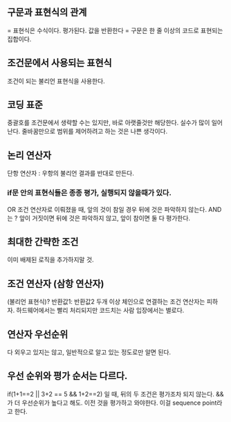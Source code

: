 ## 구문과 표현식의 관계
= 표현식은 수식이다. 평가된다. 값을 반환한다
= 구문은 한 줄 이상의 코드로 표현되는 집합이다.

## 조건문에서 사용되는 표현식
조건이 되는 불리언 표현식을 사용한다.

## 코딩 표준
중괄호를 조건문에서 생략할 수는 있지만, 바로 아랫줄것만 해당한다.
실수가 많이 일어난다. 
줄바꿈만으로 범위를 제어하려고 하는 것은 나쁜 생각이다.

## 논리 연산자 
단항 연산자 : 우항의 불리언 결과를 반대로 만든다.

### if문 안의 표현식들은 종종 평가, 실행되지 않을때가 있다.

OR 조건 연산자로 이뤄졌을 때, 앞의 것이 참일 경우 뒤에 것은 파악하지 않는다.
AND 는 ? 앞이 거짓이면 뒤에 것은 파악하지 않고, 앞이 참이면 둘 다 평가한다.

## 최대한 간략한 조건
이미 배제된 로직을 추가하지말 것.

## 조건 연산자 (삼항 연산자)

(불리언 표현식)? 반환값1: 반환값2
두개 이상 체인으로 연결하는 조건 연산자는 피하자. 하드웨어에서는 빨리 처리되지만 코드치는 사람 입장에서는 별로다.

## 연산자 우선순위
다 외우고 있지는 않고, 일반적으로 알고 있는 정도로만 알면 된다.

## 우선 순위와 평가 순서는 다르다.
if(1+1==2 || 3+2 == 5 && 1+2==2) 일 때, 뒤의 두 조건은 평가조차 되지 않는다. &&가 더 우선순위가 높다고 해도.
이전 것을 평가하고 와야한다. 이걸 sequence point라고 한다.
